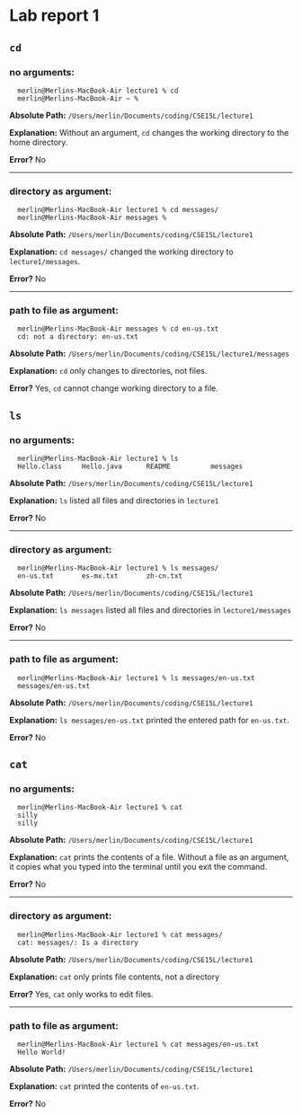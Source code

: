 # Lab report 1
## `cd`
### no arguments:
```
  merlin@Merlins-MacBook-Air lecture1 % cd
  merlin@Merlins-MacBook-Air ~ % 
```
**Absolute Path:** `/Users/merlin/Documents/coding/CSE15L/lecture1`

**Explanation:** Without an argument, `cd` changes the working directory to the home directory.

**Error?** No

---

### directory as argument:
```
  merlin@Merlins-MacBook-Air lecture1 % cd messages/
  merlin@Merlins-MacBook-Air messages % 
```
**Absolute Path:** `/Users/merlin/Documents/coding/CSE15L/lecture1`

**Explanation:** `cd messages/` changed the working directory to `lecture1/messages`.

**Error?** No

---

### path to file as argument:
```
  merlin@Merlins-MacBook-Air messages % cd en-us.txt 
  cd: not a directory: en-us.txt
```
**Absolute Path:** `/Users/merlin/Documents/coding/CSE15L/lecture1/messages`

**Explanation:** `cd` only changes to directories, not files.

**Error?** Yes, `cd` cannot change working directory to a file.


## `ls`
### no arguments:
```
  merlin@Merlins-MacBook-Air lecture1 % ls
  Hello.class     Hello.java      README          messages
```
**Absolute Path:** `/Users/merlin/Documents/coding/CSE15L/lecture1`

**Explanation:** `ls` listed all files and directories in `lecture1`

**Error?** No

---

### directory as argument:
```
  merlin@Merlins-MacBook-Air lecture1 % ls messages/
  en-us.txt       es-mx.txt       zh-cn.txt
```
**Absolute Path:** `/Users/merlin/Documents/coding/CSE15L/lecture1`

**Explanation:** `ls messages` listed all files and directories in `lecture1/messages`

**Error?** No

---

### path to file as argument:
```
  merlin@Merlins-MacBook-Air lecture1 % ls messages/en-us.txt
  messages/en-us.txt
```
**Absolute Path:** `/Users/merlin/Documents/coding/CSE15L/lecture1`

**Explanation:** `ls messages/en-us.txt` printed the entered path for `en-us.txt`.

**Error?** No

## `cat`
### no arguments:
```
  merlin@Merlins-MacBook-Air lecture1 % cat
  silly
  silly
```
**Absolute Path:** `/Users/merlin/Documents/coding/CSE15L/lecture1`

**Explanation:** `cat` prints the contents of a file. Without a file as an argument, it copies 
what you typed into the terminal until you exit the command.

**Error?** No

---

### directory as argument:
```
  merlin@Merlins-MacBook-Air lecture1 % cat messages/
  cat: messages/: Is a directory
```
**Absolute Path:** `/Users/merlin/Documents/coding/CSE15L/lecture1`

**Explanation:** `cat` only prints file contents, not a directory

**Error?** Yes, `cat` only works to edit files.

---

### path to file as argument:
```
  merlin@Merlins-MacBook-Air lecture1 % cat messages/en-us.txt
  Hello World!
```
**Absolute Path:** `/Users/merlin/Documents/coding/CSE15L/lecture1`

**Explanation:** `cat` printed the contents of `en-us.txt`.

**Error?** No

